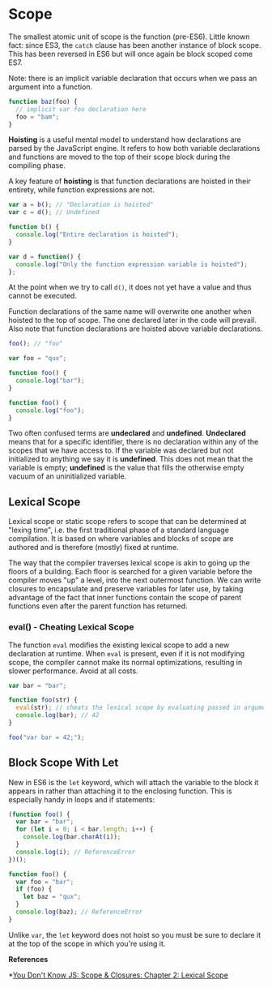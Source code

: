 # Scope

The smallest atomic unit of scope is the function (pre-ES6). Little known fact: since ES3, the `catch` clause has been another instance of block scope. This has been reversed in ES6 but will once again be block scoped come ES7.

Note: there is an implicit variable declaration that occurs when we pass an argument into a function.

```javascript
function baz(foo) {
  // implicit var foo declaration here
  foo = "bam";
}
```

**Hoisting** is a useful mental model to understand how declarations are parsed by the JavaScript engine. It refers to how both variable declarations and functions are moved to the top of their scope block during the compiling phase.

A key feature of **hoisting** is that function declarations are hoisted in their entirety, while function expressions are not.

```javascript
var a = b(); // "Declaration is hoisted"
var c = d(); // Undefined

function b() {
  console.log("Entire declaration is hoisted");
}

var d = function() {
  console.log("Only the function expression variable is hoisted");
};

```

At the point when we try to call `d()`, it does not yet have a value and thus cannot be executed.

Function declarations of the same name will overwrite one another when hoisted to the top of scope. The one declared later in the code will prevail. Also note that function declarations are hoisted above variable declarations.

```javascript
foo(); // "foo"

var foo = "qux";

function foo() {
  console.log("bar");
}

function foo() {
  console.log("foo");
}
```

Two often confused terms are **undeclared** and **undefined**. **Undeclared** means that for a specific identifier, there is no declaration within any of the scopes that we have access to. If the variable was declared but not initialized to anything we say it is **undefined**. This does not mean that the variable is empty; **undefined** is the value that fills the otherwise empty vacuum of an uninitialized variable.

## Lexical Scope

Lexical scope or static scope refers to scope that can be determined at "lexing time", i.e. the first traditional phase of a standard language compilation. It is based on where variables and blocks of scope are authored and is therefore (mostly) fixed at runtime.

The way that the compiler traverses lexical scope is akin to going up the floors of a building. Each floor is searched for a given variable before the compiler moves "up" a level, into the next outermost function. We can write closures to encapsulate and preserve variables for later use, by taking advantage of the fact that inner functions contain the scope of parent functions even after the parent function has returned.

### eval() - Cheating Lexical Scope

The function `eval` modifies the existing lexical scope to add a new declaration at runtime. When `eval` is present, even if it is not modifying scope, the compiler cannot make its normal optimizations, resulting in slower performance. Avoid at all costs.

```javascript
var bar = "bar";

function foo(str) {
  eval(str); // cheats the lexical scope by evaluating passed in argument
  console.log(bar); // 42
}

foo("var bar = 42;");

```

## Block Scope With Let

New in ES6 is the `let` keyword, which will attach the variable to the block it appears in rather than attaching it to the enclosing function. This is especially handy in loops and if statements:

```javascript
(function foo() {
  var bar = "bar";
  for (let i = 0; i < bar.length; i++) {
    console.log(bar.charAt(i));
  }
  console.log(i); // ReferenceError
})();
```

```javascript
function foo() {
  var foo = "bar";
  if (foo) {
    let baz = "qux";
  }
  console.log(baz); // ReferenceError
}
```

Unlike `var`, the `let` keyword does not hoist so you must be sure to declare it at the top of the scope in which you're using it.

**References**

  *[You Don't Know JS: Scope & Closures: Chapter 2: Lexical Scope](/https://github.com/getify/You-Dont-Know-JS/blob/master/scope%20%26%20closures/ch2.md)
